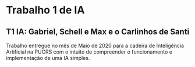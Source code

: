# Trabalho 1 de IA
## T1 IA: Gabriel, Schell e Max e o Carlinhos de Santi

Trabalho entregue no mês de Maio de 2020 para a cadeira de Inteligência Artificial na PUCRS com o intuito de compreender o funcionamento e implementação de uma IA simples.
